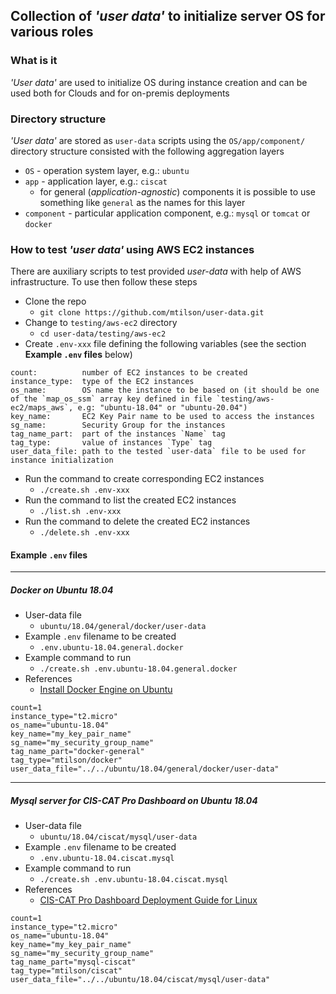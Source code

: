 ## Collection of *'user data'* to initialize server OS for various roles

### What is it

*'User data'* are used to initialize OS during instance creation and can be used both for Clouds and for on-premis deployments

### Directory structure

*'User data'* are stored as `user-data` scripts using the `OS/app/component/` directory structure consisted with the following aggregation layers

* `OS` - operation system layer, e.g.: `ubuntu`
* `app` - application layer, e.g.: `ciscat`
  * for general (*application-agnostic*) components it is possible to use something like `general` as the names for this layer
* `component` - particular application component, e.g.: `mysql` or `tomcat` or `docker`

### How to test *'user data'* using AWS EC2 instances

There are auxiliary scripts to test provided *user-data* with help of AWS infrastructure. To use then follow these steps

* Clone the repo
  * `git clone https://github.com/mtilson/user-data.git`
* Change to `testing/aws-ec2` directory
  * `cd user-data/testing/aws-ec2`
* Create `.env-xxx` file defining the following variables (see the section **Example `.env` files** below)

```
count:          number of EC2 instances to be created
instance_type:  type of the EC2 instances
os_name:        OS name the instance to be based on (it should be one of the `map_os_ssm` array key defined in file `testing/aws-ec2/maps_aws`, e.g: "ubuntu-18.04" or "ubuntu-20.04")
key_name:       EC2 Key Pair name to be used to access the instances
sg_name:        Security Group for the instances
tag_name_part:  part of the instances `Name` tag
tag_type:       value of instances `Type` tag
user_data_file: path to the tested `user-data` file to be used for instance initialization
```

* Run the command to create corresponding EC2 instances
  * `./create.sh .env-xxx`
* Run the command to list the created EC2 instances
  * `./list.sh .env-xxx`
* Run the command to delete the created EC2 instances
  * `./delete.sh .env-xxx`

#### Example `.env` files

---
##### Docker on Ubuntu 18.04

* User-data file
  * `ubuntu/18.04/general/docker/user-data`
* Example `.env` filename to be created
  * `.env.ubuntu-18.04.general.docker`
* Example command to run
  * `./create.sh .env.ubuntu-18.04.general.docker`
* References
  * [Install Docker Engine on Ubuntu](https://docs.docker.com/engine/install/ubuntu/)

```
count=1
instance_type="t2.micro"
os_name="ubuntu-18.04"
key_name="my_key_pair_name"
sg_name="my_security_group_name"
tag_name_part="docker-general"
tag_type="mtilson/docker"
user_data_file="../../ubuntu/18.04/general/docker/user-data"
```

---
##### Mysql server for CIS-CAT Pro Dashboard on Ubuntu 18.04

* User-data file
  * `ubuntu/18.04/ciscat/mysql/user-data`
* Example `.env` filename to be created
  * `.env.ubuntu-18.04.ciscat.mysql`
* Example command to run
  * `./create.sh .env.ubuntu-18.04.ciscat.mysql`
* References
  * [CIS-CAT Pro Dashboard Deployment Guide for Linux](https://cis-cat-pro-dashboard.readthedocs.io/en/stable/source/Dashboard%20Deployment%20Guide%20for%20Linux/)

```
count=1
instance_type="t2.micro"
os_name="ubuntu-18.04"
key_name="my_key_pair_name"
sg_name="my_security_group_name"
tag_name_part="mysql-ciscat"
tag_type="mtilson/ciscat"
user_data_file="../../ubuntu/18.04/ciscat/mysql/user-data"
```
